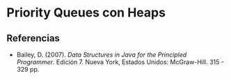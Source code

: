 # Priority Queues con Heaps


## Referencias

* Bailey, D. (2007). _Data Structures in Java for the Principled Programmer_. Edición 7. Nueva York, Estados Unidos:  McGraw-Hill. 315 - 329 pp.